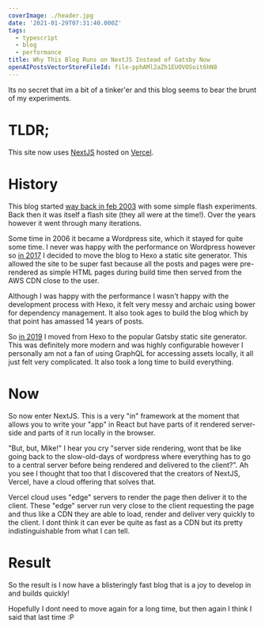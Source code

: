 ```yaml
---
coverImage: ./header.jpg
date: '2021-01-29T07:31:40.000Z'
tags:
  - typescript
  - blog
  - performance
title: Why This Blog Runs on NextJS Instead of Gatsby Now
openAIPostsVectorStoreFileId: file-pphAMl2aZh1EUOVOSoit6hN8
---
```


Its no secret that im a bit of a tinker'er and this blog seems to bear the brunt of my experiments.

<!-- more -->

# TLDR;

This site now uses [NextJS](https://nextjs.org/) hosted on [Vercel](https://vercel.com/).

# History

This blog started [way back in feb 2003](https://mikecann.co.uk/posts/snakez-2003) with some simple flash experiments. Back then it was itself a flash site (they all were at the time!). Over the years however it went through many iterations. 

Some time in 2006 it became a Wordpress site, which it stayed for quite some time. I never was happy with the performance on Wordpress however so [in 2017](https://mikecann.co.uk/posts/the-static-blog) I decided to move the blog to Hexo a static site generator. This allowed the site to be super fast because all the posts and pages were pre-rendered as simple HTML pages during build time then served from the AWS CDN close to the user.

Although I was happy with the performance I wasn't happy with the development process with Hexo, it felt very messy and archaic using bower for dependency management. It also took ages to build the blog which by that point has amassed 14 years of posts.

So [in 2019](https://mikecann.co.uk/posts/migrating-from-hexo-to-gatsby) I moved from Hexo to the popular Gatsby static site generator. This was definitely more modern and was highly configurable however I personally am not a fan of using GraphQL for accessing assets locally, it all just felt very complicated. It also took a long time to build everything.

# Now

So now enter NextJS. This is a very "in" framework at the moment that allows you to write your "app" in React but have parts of it rendered server-side and parts of it run locally in the browser. 

"But, but, Mike!" I hear you cry "server side rendering, wont that be like going back to the slow-old-days of wordpress where everything has to go to a central server before being rendered and delivered to the client?". Ah you see I thought that too that I discovered that the creators of NextJS, Vercel, have a cloud offering that solves that.

Vercel cloud uses "edge" servers to render the page then deliver it to the client. These "edge" server run very close to the client requesting the page and thus like a CDN they are able to load, render and deliver very quickly to the client. I dont think it can ever be quite as fast as a CDN but its pretty indistinguishable from what I can tell.

# Result

So the result is I now have a blisteringly fast blog that is a joy to develop in and builds quickly!

Hopefully I dont need to move again for a long time, but then again I think I said that last time :P
